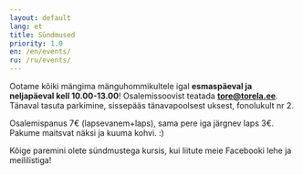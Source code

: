 ```yaml
---
layout: default
lang: et
title: Sündmused
priority: 1.0
en: /en/events/
ru: /ru/events/
---
```


Ootame kõiki mängima mänguhommikultele igal **esmaspäeval ja neljapäeval kell 10.00-13.00**! 
Osalemissoovist teatada **tore@torela.ee**.
Tänaval tasuta parkimine, sissepääs tänavapoolsest uksest, fonolukult nr 2.

Osalemispanus 7€ (lapsevanem+laps), sama pere iga järgnev laps 3€.
Pakume maitsvat näksi ja kuuma kohvi. :)

Kõige paremini olete sündmustega kursis, kui liitute meie Facebooki lehe ja meililistiga!
